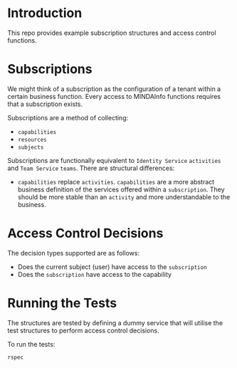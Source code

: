 # Introduction

This repo provides example subscription structures and access control functions.

# Subscriptions

We might think of a subscription as the configuration of a tenant within a certain business function.  Every access to MINDAInfo functions requires that a subscription exists.

Subscriptions are a method of collecting:

+ `capabilities`
+ `resources`
+ `subjects`


Subscriptions are functionally equivalent to `Identity Service` `activities` and `Team Service` `teams`.  There are structural differences:

+ `capabilities` replace `activities`.  `capabilities` are a more abstract business definition of the services offered within a `subscription`.  They should be more stable than an `activity` and more understandable to the business.

# Access Control Decisions

The decision types supported are as follows:

+ Does the current subject (user) have access to the `subscription`
+ Does the `subscription` have access to the capability

# Running the Tests

The structures are tested by defining a dummy service that will utilise the test structures to perform access control decisions.

To run the tests:

```
rspec
```
